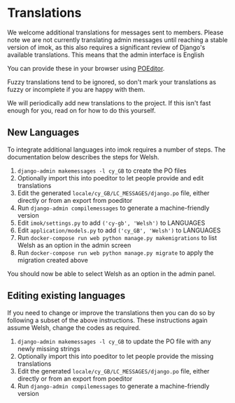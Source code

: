 # Translations

We welcome additional translations for messages sent to members. Please note we are not currently translating admin messages until reaching a stable version of imok, as this also requires a significant review of Django's available translations. This means that the admin interface is English

You can provide these in your browser using [POEditor](https://poeditor.com/join/project?hash=p2lHT7RFE5).

Fuzzy translations tend to be ignored, so don't mark your translations as fuzzy or incomplete if you are happy with them.

We will periodically add new translations to the project. If this isn't fast enough for you, read on for how to do this yourself.

## New Languages

To integrate additional languages into imok requires a number of steps.  The documentation below describes the steps for Welsh.

1. `django-admin makemessages -l cy_GB` to create the PO files
2. Optionally import this into poeditor to let people provide and edit translations
3. Edit the generated `locale/cy_GB/LC_MESSAGES/django.po` file, either directly or from an export from poeditor
4. Run `django-admin compilemessages` to generate a machine-friendly version
5. Edit `imok/settings.py` to add `('cy-gb', 'Welsh')` to LANGUAGES
6. Edit `application/models.py` to add `('cy_GB', 'Welsh')` to LANGUAGES
7. Run `docker-compose run web python manage.py makemigrations` to list Welsh as an option in the admin screen
8. Run `docker-compose run web python manage.py migrate` to apply the migration created above

You should now be able to select Welsh as an option in the admin panel.

## Editing existing languages

If you need to change or improve the translations then you can do so by following a subset of the above instructions.  These instructions again assume Welsh, change the codes as required.

1. `django-admin makemessages -l cy_GB` to update the PO file with any newly missing strings
2. Optionally import this into poeditor to let people provide the missing translations
3. Edit the generated `locale/cy_GB/LC_MESSAGES/django.po` file, either directly or from an export from poeditor
4. Run `django-admin compilemessages` to generate a machine-friendly version
